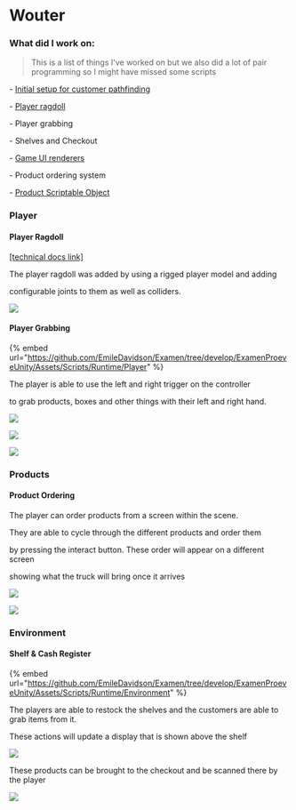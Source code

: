 # Wouter

### What did I work on:

> This is a list of things I've worked on but we also did a lot of pair programming so I might have missed some scripts&#x20;

\-     [   Initial setup for customer pathfinding](https://github.com/EmileDavidson/Examen/tree/develop/ExamenProeveUnity/Assets/Scripts/Runtime/Customer)

\-       [ Player ragdoll](../technical-design/player/ragdoll.md)

\-        Player grabbing

\-        Shelves and Checkout

\-       [ Game UI renderers](https://github.com/EmileDavidson/Examen/tree/develop/ExamenProeveUnity/Assets/Scripts/Runtime/UserInterfaces)

\-        Product ordering system

\-       [ Product Scriptable Object](https://github.com/EmileDavidson/Examen/tree/develop/ExamenProeveUnity/Assets/Scripts/Utilities/ScriptableObjects)

&#x20;

### Player

#### Player Ragdoll

[\[technical docs link\]](../technical-design/player/ragdoll.md)

The player ragdoll was added by using a rigged player model and adding

configurable joints to them as well as colliders.

![](<../../.gitbook/assets/player\_ragdoll (1).JPG>)

#### Player Grabbing

{% embed url="https://github.com/EmileDavidson/Examen/tree/develop/ExamenProeveUnity/Assets/Scripts/Runtime/Player" %}

&#x20;The player is able to use the left and right trigger on the controller

to grab products, boxes and other things with their left and right hand.

![](../../.gitbook/assets/player\_grab\_game.JPG)

&#x20;![](../../.gitbook/assets/player\_1\_grab.JPG)

![](<../../.gitbook/assets/player\_2\_grab (1).JPG>)

### Products

#### Product Ordering

The player can order products from a screen within the scene.

They are able to cycle through the different products and order them

by pressing the interact button. These order will appear on a different screen

showing what the truck will bring once it arrives

![](../../.gitbook/assets/product\_ordering.gif)&#x20;

![](../../.gitbook/assets/ordering\_screen.gif)

### Environment

#### Shelf & Cash Register

{% embed url="https://github.com/EmileDavidson/Examen/tree/develop/ExamenProeveUnity/Assets/Scripts/Runtime/Environment" %}

&#x20;The players are able to restock the shelves and the customers are able to grab items from it.

These actions will update a display that is shown above the shelf

![](../../.gitbook/assets/product\_shelf.JPG)

&#x20;

These products can be brought to the checkout and be scanned there by the player

![](../../.gitbook/assets/customer\_checkout.JPG)
